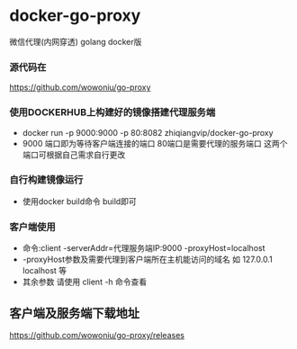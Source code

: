 # docker-go-proxy
微信代理(内网穿透) golang docker版

### 源代码在
https://github.com/wowoniu/go-proxy

### 使用DOCKERHUB上构建好的镜像搭建代理服务端
- docker run  -p 9000:9000 -p 80:8082 zhiqiangvip/docker-go-proxy
- 9000 端口即为等待客户端连接的端口  80端口是需要代理的服务端口  这两个端口可根据自己需求自行更改
### 自行构建镜像运行
- 使用docker build命令 build即可


### 客户端使用
- 命令:client -serverAddr=代理服务端IP:9000  -proxyHost=localhost
- -proxyHost参数及需要代理到客户端所在主机能访问的域名 如 127.0.0.1  localhost 等 
- 其余参数 请使用 client -h 命令查看


## 客户端及服务端下载地址
https://github.com/wowoniu/go-proxy/releases
